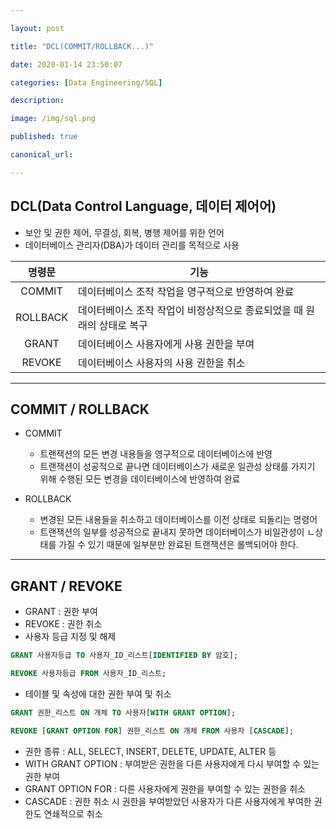 ```yaml
---

layout: post

title: "DCL(COMMIT/ROLLBACK...)"

date: 2020-01-14 23:50:07

categories: [Data Engineering/SQL]

description:

image: /img/sql.png

published: true

canonical_url:

---
```


## DCL(Data Control Language, 데이터 제어어)

- 보안 및 권한 제어, 무결성, 회복, 병행 제어를 위한 언어
- 데이터베이스 관리자(DBA)가 데이터 관리를 목적으로 사용

|명령문|기능|
|:---:|----|
|COMMIT|데이터베이스 조작 작업을 영구적으로 반영하여 완료|
|ROLLBACK|데이터베이스 조작 작업이 비정상적으로 종료되었을 때 원래의 상태로 복구|
|GRANT|데이터베이스 사용자에게 사용 권한을 부여|
|REVOKE|데이터베이스 사용자의 사용 권한을 취소|

----------------------------------------------------------

## COMMIT / ROLLBACK

- COMMIT
  * 트랜잭션의 모든 변경 내용들을 영구적으로 데이터베이스에 반영
  * 트랜잭션이 성공적으로 끝나면 데이터베이스가 새로운 일관성 상태를 가지기 위해 수행된 모든 변경을 데이터베이스에 반영하여 완료

- ROLLBACK
  * 변경된 모든 내용들을 취소하고 데이터베이스를 이전 상태로 되돌리는 명령어
  * 트랜잭션의 일부를 성공적으로 끝내지 못하면 데이터베이스가 비일관성이 ㄴ상태를 가질 수 있기 때문에 일부분만 완료된 트랜잭션은 롤백되어야 한다.

-----------------------------------------------------------

## GRANT / REVOKE

- GRANT : 권한 부여
- REVOKE : 권한 취소
- 사용자 등급 지정 및 해제

```sql
GRANT 사용자등급 TO 사용자_ID_리스트[IDENTIFIED BY 암호];
```

```sql
REVOKE 사용자등급 FROM 사용자_ID_리스트;
```

- 테이블 및 속성에 대한 권한 부여 및 취소

```sql
GRANT 권한_리스트 ON 개체 TO 사용자[WITH GRANT OPTION];
```

```sql
REVOKE [GRANT OPTION FOR] 권한_리스트 ON 개체 FROM 사용자 [CASCADE];
```

  * 권한 종류 : ALL, SELECT, INSERT, DELETE, UPDATE, ALTER 등
  * WITH GRANT OPTION : 부여받은 권한을 다른 사용자에게 다시 부여할 수 있는 권한 부여
  * GRANT OPTION FOR : 다른 사용자에게 권한을 부여할 수 있는 권한을 취소
  * CASCADE : 권한 취소 시 권한을 부여받았던 사용자가 다른 사용자에게 부여한 권한도 연쇄적으로 취소
